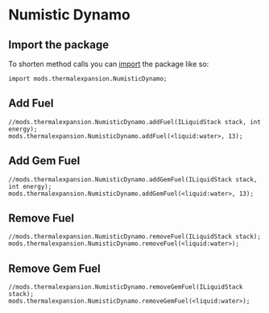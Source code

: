 # Numistic Dynamo

## Import the package
To shorten method calls you can [import](/AdvancedFunctions/Import/) the package like so:
```zenscript
import mods.thermalexpansion.NumisticDynamo;
```


## Add Fuel

```zenscript
//mods.thermalexpansion.NumisticDynamo.addFuel(ILiquidStack stack, int energy);
mods.thermalexpansion.NumisticDynamo.addFuel(<liquid:water>, 13);
```

## Add Gem Fuel

```zenscript
//mods.thermalexpansion.NumisticDynamo.addGemFuel(ILiquidStack stack, int energy);
mods.thermalexpansion.NumisticDynamo.addGemFuel(<liquid:water>, 13);
```

## Remove Fuel

```zenscript
//mods.thermalexpansion.NumisticDynamo.removeFuel(ILiquidStack stack);
mods.thermalexpansion.NumisticDynamo.removeFuel(<liquid:water>);
```


## Remove Gem Fuel

```zenscript
//mods.thermalexpansion.NumisticDynamo.removeGemFuel(ILiquidStack stack);
mods.thermalexpansion.NumisticDynamo.removeGemFuel(<liquid:water>);
```